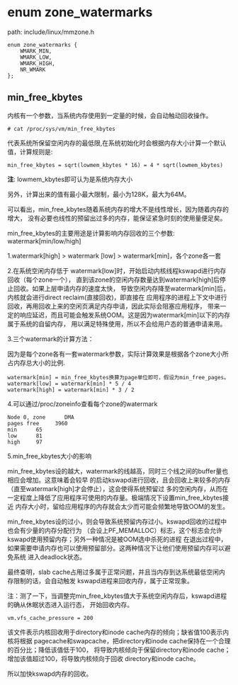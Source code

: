enum zone_watermarks
========================================

path: include/linux/mmzone.h
```
enum zone_watermarks {
    WMARK_MIN,
    WMARK_LOW,
    WMARK_HIGH,
    NR_WMARK
};
```

min_free_kbytes
----------------------------------------

内核有一个参数，当系统内存使用到一定量的时候，会自动触动回收操作。

```
# cat /proc/sys/vm/min_free_kbytes
```

代表系统所保留空闲内存的最低限,在系统初始化时会根据内存大小计算一个默认值，计算规则是:

```
min_free_kbytes = sqrt(lowmem_kbytes * 16) = 4 * sqrt(lowmem_kbytes)
```

**注**: lowmem_kbytes即可认为是系统内存大小

另外，计算出来的值有最小最大限制，最小为128K，最大为64M。

可以看出，min_free_kbytes随着系统内存的增大不是线性增长，因为随着内存的增大，
没有必要也线性的预留出过多的内存，能保证紧急时刻的使用量便足矣。

min_free_kbytes的主要用途是计算影响内存回收的三个参数: watermark[min/low/high]

1.watermark[high] > watermark [low] > watermark[min]，各个zone各一套

2.在系统空闲内存低于 watermark[low]时，开始启动内核线程kswapd进行内存回收（每个zone一个），
  直到该zone的空闲内存数量达到watermark[high]后停止回收。如果上层申请内存的速度太快，
  导致空闲内存降至watermark[min]后，内核就会进行direct reclaim(直接回收)，即直接在
  应用程序的进程上下文中进行回收，再用回收上来的空闲页满足内存申请，因此实际会阻塞应用程序，
  带来一定的响应延迟，而且可能会触发系统OOM。这是因为watermark[min]以下的内存属于系统的自留内存，
  用以满足特殊使用，所以不会给用户态的普通申请来用。

3.三个watermark的计算方法：

因为是每个zone各有一套watermark参数，实际计算效果是根据各个zone大小所占内存总大小的比例.

```
watermark[min] = min_free_kbytes换算为page单位即可，假设为min_free_pages。
watermark[low] = watermark[min] * 5 / 4
watermark[high] = watermark[min] * 3 / 2
```

4.可以通过/proc/zoneinfo查看每个zone的watermark

```
Node 0, zone      DMA
pages free     3960
min      65
low      81
high     97
```

5.min_free_kbytes大小的影响

min_free_kbytes设的越大，watermark的线越高，同时三个线之间的buffer量也相应会增加。这意味着会较早
的启动kswapd进行回收，且会回收上来较多的内存（直至watermark[high]才会停止），这会使得系统预留过
多的空闲内存，从而在一定程度上降低了应用程序可使用的内存量。极端情况下设置min_free_kbytes接近
内存大小时，留给应用程序的内存就会太少而可能会频繁地导致OOM的发生。

min_free_kbytes设的过小，则会导致系统预留内存过小。kswapd回收的过程中也会有少量的内存分配行为
（会设上PF_MEMALLOC）标志，这个标志会允许kswapd使用预留内存；另外一种情况是被OOM选中杀死的进程
在退出过程中，如果需要申请内存也可以使用预留部分。这两种情况下让他们使用预留内存可以避免系统
进入deadlock状态。

最终查明，slab cache占用过多属于正常问题，并且当内存到达系统最低空闲内存限制的话，会自动触发
kswapd进程来回收内存，属于正常现象。

注：测了一下，当调整完min_free_kbytes值大于系统空闲内存后，kswapd进程的确从休眠状态进入运行态，
开始回收内存。

```
vm.vfs_cache_pressure = 200
```

该文件表示内核回收用于directory和inode cache内存的倾向；缺省值100表示内核将根据
pagecache和swapcache，把directory和inode cache保持在一个合理的百分比；降低该值低于100，
将导致内核倾向于保留directory和inode cache；增加该值超过100，将导致内核倾向于回收
directory和inode cache。

所以加快kswapd内存的回收。